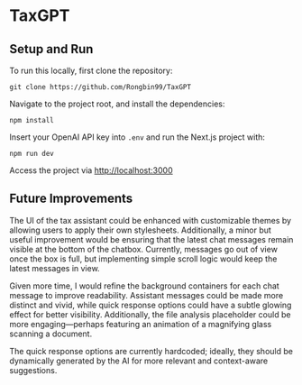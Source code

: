 # TaxGPT

## Setup and Run

To run this locally, first clone the repository:

```
git clone https://github.com/Rongbin99/TaxGPT
```

Navigate to the project root, and install the dependencies:

```
npm install
```

Insert your OpenAI API key into `.env` and run the Next.js project with:

```
npm run dev
```

Access the project via [http://localhost:3000](http://localhost:3000)

## Future Improvements

The UI of the tax assistant could be enhanced with customizable themes by allowing users to apply their own stylesheets. Additionally, a minor but useful improvement would be ensuring that the latest chat messages remain visible at the bottom of the chatbox. Currently, messages go out of view once the box is full, but implementing simple scroll logic would keep the latest messages in view.

Given more time, I would refine the background containers for each chat message to improve readability. Assistant messages could be made more distinct and vivid, while quick response options could have a subtle glowing effect for better visibility. Additionally, the file analysis placeholder could be more engaging—perhaps featuring an animation of a magnifying glass scanning a document.

The quick response options are currently hardcoded; ideally, they should be dynamically generated by the AI for more relevant and context-aware suggestions.
